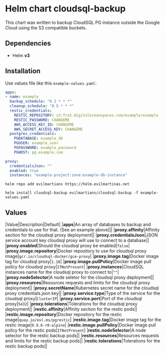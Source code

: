 # Helm chart cloudsql-backup

This chart was written to backup CloudSQL PG instance outside the Google Cloud using the S3 compatible buckets.

## Dependencies

* Helm **v3**

## Installation

Use values file like this `example-values.yaml`:

```yaml
apps:
- name: example
  backup_schedule: "0 2 * * *"
  cleanup_schedule: "0 5 * * *"
  restic_credentials:
    RESTIC_REPOSITORY: s3:fra1.digitaloceanspaces.com/example/example
    RESTIC_PASSWORD: CHANGEME
    AWS_ACCESS_KEY_ID: CHANGEME
    AWS_SECRET_ACCESS_KEY: CHANGEME
  postgres_credentials:
    PGDATABASE: example_db
    PGUSER: example_user
    PGPASSWORD: example_password
    PGHOST: pg.example.com

proxy:
  credentialsJson: ""
  enabled: true
  instances: "example-project:zone:example-db-instance"
```

```shell
helm repo add evilmartians https://helm.evilmartinas.net

helm install cloudsql-backup evilmartians/cloudsql-backup -f example-values.yaml
```

## Values

|Value|Description|Default|
|**apps**|An array of databases to backup and credentials to use for that. (See an example above)||
|**proxy.affinity**|Affinity section for the cloudsql proxy deployment||
|**proxy.credentialsJson**|JSON service account key cloudsql proxy will use to connect to a database||
|**proxy.enabled**|Should the cloudsql proxy be enabled|`false`|
|**proxy.image.repository**|Docker repository to use for cloudsql proxy image|`gcr.io/cloudsql-docker/gce-proxy`|
|**proxy.image.tag**|Docker image tag for cloudsql proxy|`1.16`|
|**proxy.image.pullPolicy**|Docker image pull policy for cloudsql proxy|`IfNotPresent`|
|**proxy.instances**|CloudSQL instances name for the cloudsql proxy to connect to|`""`|
|**proxy.nodeSelector**|A node seletor for the cloudsql proxy deployment||
|**proxy.resources**|Resources requests and limits for the cloudsql proxy deployment||
|**proxy.secretName**|Kubernetes secret name for the cloudsql proxy credentials.json key||
|**proxy.service.type**|Type of the service for the cloudsql proxy|`ClusterIP`|
|**proxy.service.port**|Port of the cloudsql proxy|`5432`|
|**proxy.tolerations**|Tolerations for the cloudsql proxy deployment||
|**restic.affinity**|Affinity section for the restic pods||
|**restic.image.repository**|Docker repository for the restic image|`quay.io/evl.ms/pgrestic`|
|**restic.image.tag**|Docker image tag for the restic image|`0.9.6-r0-alpine`|
|**restic.image.pullPolicy**|Docker image pull policy for the restic pods|`IfNotPresent`|
|**restic.nodeSelector**|A node selector for the restic backup pods||
|**restic.resources**|Resources requests and limits for the restic backup pods||
|**restic.tolerations**|Tolerations for the restic backup pods||

